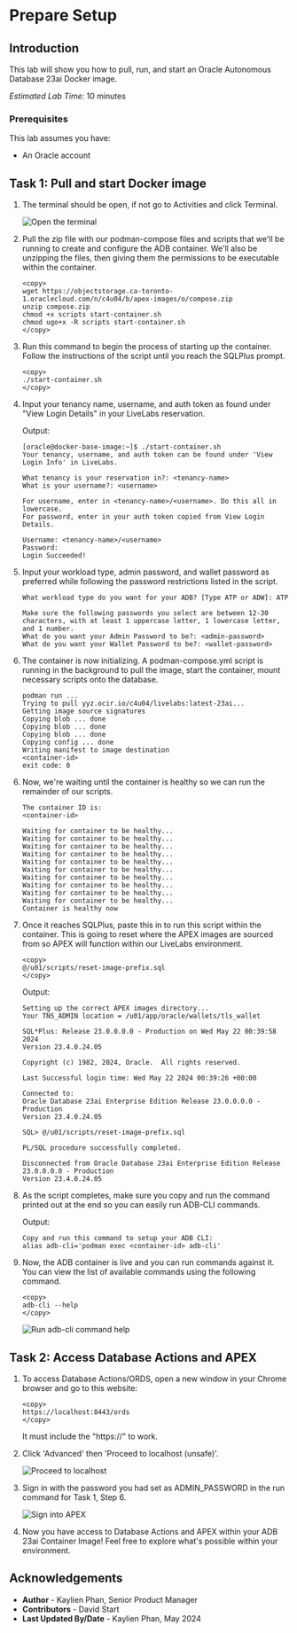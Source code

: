 # Prepare Setup

## Introduction
This lab will show you how to pull, run, and start an Oracle Autonomous Database 23ai Docker image.

*Estimated Lab Time:* 10 minutes

### Prerequisites
This lab assumes you have:
- An Oracle account

## Task 1: Pull and start Docker image
1.  The terminal should be open, if not go to Activities and click Terminal.

    ![Open the terminal](images/1-open-terminal.png)
 
2.  Pull the zip file with our podman-compose files and scripts that we'll be running to create and configure the ADB container. We'll also be unzipping the files, then giving them the permissions to be executable within the container.

    ```
    <copy>
    wget https://objectstorage.ca-toronto-1.oraclecloud.com/n/c4u04/b/apex-images/o/compose.zip
    unzip compose.zip
    chmod +x scripts start-container.sh
    chmod ugo+x -R scripts start-container.sh
    </copy>
    ```

3. Run this command to begin the process of starting up the container. Follow the instructions of the script until you reach the SQLPlus prompt.

    ```
    <copy>
    ./start-container.sh
    </copy>
    ```

3. Input your tenancy name, username, and auth token as found under "View Login Details" in your LiveLabs reservation.

    Output:
    ```
    [oracle@docker-base-image:~]$ ./start-container.sh
    Your tenancy, username, and auth token can be found under 'View Login Info' in LiveLabs.

    What tenancy is your reservation in?: <tenancy-name>
    What is your username?: <username>

    For username, enter in <tenancy-name>/<username>. Do this all in lowercase.
    For password, enter in your auth token copied from View Login Details.

    Username: <tenancy-name>/<username>
    Password: 
    Login Succeeded!
    ```
    
4. Input your workload type, admin password, and wallet password as preferred while following the password restrictions listed in the script.

    ```
    What workload type do you want for your ADB? [Type ATP or ADW]: ATP

    Make sure the following passwords you select are between 12-30 characters, with at least 1 uppercase letter, 1 lowercase letter, and 1 number.
    What do you want your Admin Password to be?: <admin-password>
    What do you want your Wallet Password to be?: <wallet-password>

    ```

5. The container is now initializing. A podman-compose.yml script is running in the background to pull the image, start the container, mount necessary scripts onto the database.

    ```
    podman run ...
    Trying to pull yyz.ocir.io/c4u04/livelabs:latest-23ai...
    Getting image source signatures
    Copying blob ... done  
    Copying blob ... done  
    Copying blob ... done  
    Copying config ... done  
    Writing manifest to image destination
    <container-id>
    exit code: 0
    ```

<!-- 3. Now that you are prompted to login, type the username in the format of ***tenancy-name***/***username***. The password will be your ***auth-token***. You will find all the necessary information in the Login Details of your LiveLabs reservation. 

    ![Copy auth token](images/4-auth-token-copy.png)

4. Hit enter, and it should say "Login Succeeded".

    ![Login succeeded](images/3-login-succeeded.png) -->

6. Now, we're waiting until the container is healthy so we can run the remainder of our scripts.

    ```
    The container ID is:
    <container-id>

    Waiting for container to be healthy...
    Waiting for container to be healthy...
    Waiting for container to be healthy...
    Waiting for container to be healthy...
    Waiting for container to be healthy...
    Waiting for container to be healthy...
    Waiting for container to be healthy...
    Waiting for container to be healthy...
    Waiting for container to be healthy...
    Waiting for container to be healthy...
    Container is healthy now

    ```

6. Once it reaches SQLPlus, paste this in to run this script within the container. This is going to reset where the APEX images are sourced from so APEX will function within our LiveLabs environment.

    ```
    <copy>
    @/u01/scripts/reset-image-prefix.sql
    </copy>
    ```

    Output:
    ```
    Setting up the correct APEX images directory...
    Your TNS_ADMIN location = /u01/app/oracle/wallets/tls_wallet

    SQL*Plus: Release 23.0.0.0.0 - Production on Wed May 22 00:39:58 2024
    Version 23.4.0.24.05

    Copyright (c) 1982, 2024, Oracle.  All rights reserved.

    Last Successful login time: Wed May 22 2024 00:39:26 +00:00

    Connected to:
    Oracle Database 23ai Enterprise Edition Release 23.0.0.0.0 - Production
    Version 23.4.0.24.05

    SQL> @/u01/scripts/reset-image-prefix.sql

    PL/SQL procedure successfully completed.

    Disconnected from Oracle Database 23ai Enterprise Edition Release 23.0.0.0.0 - Production
    Version 23.4.0.24.05
    ```


7. As the script completes, make sure you copy and run the command printed out at the end so you can easily run ADB-CLI commands.

    Output:
    ```
    Copy and run this command to setup your ADB CLI:
    alias adb-cli='podman exec <container-id> adb-cli'
    ```


8. Now, the ADB container is live and you can run commands against it. You can view the list of available commands using the following command.

    ```
    <copy>
    adb-cli --help 
    </copy>
    ```

    ![Run adb-cli command help](images/9-adb-cli.png)


## Task 2: Access Database Actions and APEX

1. To access Database Actions/ORDS, open a new window in your Chrome browser and go to this website:

    ```
    <copy>
    https://localhost:8443/ords
    </copy>
    ```

    It must include the "https://" to work.

2. Click 'Advanced' then 'Proceed to localhost (unsafe)'.
    
    ![Proceed to localhost](images/11-proceed-localhost.png)

3. Sign in with the password you had set as ADMIN_PASSWORD in the run command for Task 1, Step 6.

    ![Sign into APEX](images/19-sign-in-apex.png)

4. Now you have access to Database Actions and APEX within your ADB 23ai Container Image! Feel free to explore what's possible within your environment.

<!-- 11. 
9. You can add a database.

    ```
    <copy>
    adb-cli add-database --workload-type "ADW" --admin-password "Welcome_1234"
    </copy>
    ```

10. You can change the admin password.

    ```
    <copy>
    adb-cli change-password --database-name "MYADW" --old-password "Welcome_1234" --new-password "Welcome_12345"
    </copy>
    ```

11. **Note:** At anytime, you can check if your container is still running with this command. The list returned should not be empty.

    ```
    <copy>
    podman ps -a
    </copy>
    ```

 11. 
mkdir /scratch/
podman cp adb-free:/u01/app/oracle/wallets/tls_wallet /scratch/tls_wallet

12. 

hostname fqdn -->


<!-- 11. This is how you connect to ORDS.

12. Finally, this is how you would connect to APEX. -->

## Acknowledgements
* **Author** - Kaylien Phan, Senior Product Manager
* **Contributors** - David Start
* **Last Updated By/Date** - Kaylien Phan, May 2024